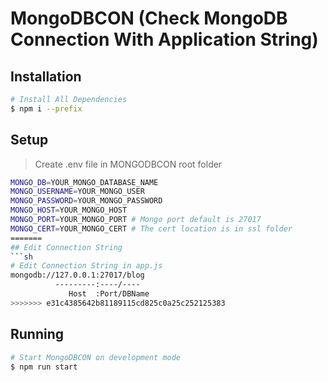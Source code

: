 
# MongoDBCON (Check MongoDB Connection With Application String)

## Installation
```sh
# Install All Dependencies
$ npm i --prefix
```

## Setup 

> Create .env file in MONGODBCON root folder

```sh
MONGO_DB=YOUR_MONGO_DATABASE_NAME
MONGO_USERNAME=YOUR_MONGO_USER
MONGO_PASSWORD=YOUR_MONGO_PASSWORD
MONGO_HOST=YOUR_MONGO_HOST
MONGO_PORT=YOUR_MONGO_PORT # Mongo port default is 27017
MONGO_CERT=YOUR_MONGO_CERT # The cert location is in ssl folder
=======
## Edit Connection String
```sh
# Edit Connection String in app.js
mongodb://127.0.0.1:27017/blog
          ---------:----/----
             Host  :Port/DBName
>>>>>>> e31c4385642b81189115cd825c0a25c252125383
```

## Running
```sh
# Start MongoDBCON on development mode
$ npm run start
```
